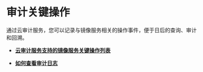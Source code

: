 # 审计关键操作<a name="ims_01_0335"></a>

通过云审计服务，您可以记录与镜像服务相关的操作事件，便于日后的查询、审计和回溯。

-   **[云审计服务支持的镜像服务关键操作列表](云审计服务支持的镜像服务关键操作列表.md)**  

-   **[如何查看审计日志](如何查看审计日志.md)**  


